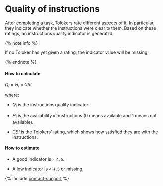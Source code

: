 # Quality of instructions

After completing a task, Tolokers rate different aspects of it. In particular, they indicate whether the instructions were clear to them. Based on these ratings, an instructions quality indicator is generated.

{% note info %}

If no Toloker has yet given a rating, the indicator value will be missing.

{% endnote %}

#### How to calculate

$Q_{i} = {H_{i}}\times{CSI}$

where:

- $Q_{i}$ is the instructions quality indicator.

- $H_{i}$ is the availability of instructions (0 means available and 1 means not available).

- $CSI$ is the Tolokers' rating, which shows how satisfied they are with the instructions.

#### How to estimate

- A good indicator is `> 4.5`.

- A low indicator is `< 4.5` or missing.

{% include [contact-support](../../_includes/contact-support-help.md) %}